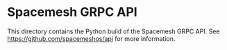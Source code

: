 # Spacemesh GRPC API

This directory contains the Python build of the Spacemesh GRPC API. See
https://github.com/spacemeshos/api for more information.

